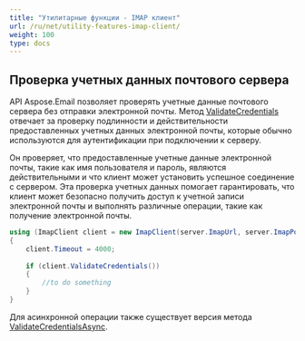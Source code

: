 ```yaml
---
title: "Утилитарные функции - IMAP клиент"
url: /ru/net/utility-features-imap-client/
weight: 100
type: docs
---
```


## **Проверка учетных данных почтового сервера**

API Aspose.Email позволяет проверять учетные данные почтового сервера без отправки электронной почты. Метод [ValidateCredentials](https://reference.aspose.com/email/net/aspose.email.clients.imap/imapclient/validatecredentials) отвечает за проверку подлинности и действительности предоставленных учетных данных электронной почты, которые обычно используются для аутентификации при подключении к серверу.

Он проверяет, что предоставленные учетные данные электронной почты, такие как имя пользователя и пароль, являются действительными и что клиент может установить успешное соединение с сервером. Эта проверка учетных данных помогает гарантировать, что клиент может безопасно получить доступ к учетной записи электронной почты и выполнять различные операции, такие как получение электронной почты.

```cs
using (ImapClient client = new ImapClient(server.ImapUrl, server.ImapPort, "username", "password", SecurityOptions.Auto))
{
    client.Timeout = 4000;
   
    if (client.ValidateCredentials())
    {
        //to do something
    }
}
```

Для асинхронной операции также существует версия метода [ValidateCredentialsAsync](https://reference.aspose.com/email/net/aspose.email.clients.imap/imapclient/validatecredentialsasync).